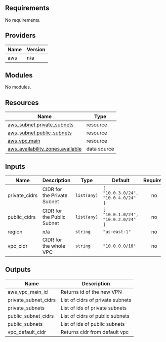 <!-- BEGIN_TF_DOCS -->
## Requirements

No requirements.

## Providers

| Name | Version |
|------|---------|
| aws | n/a |

## Modules

No modules.

## Resources

| Name | Type |
|------|------|
| [aws_subnet.private_subnets](https://registry.terraform.io/providers/hashicorp/aws/latest/docs/resources/subnet) | resource |
| [aws_subnet.public_subnets](https://registry.terraform.io/providers/hashicorp/aws/latest/docs/resources/subnet) | resource |
| [aws_vpc.main](https://registry.terraform.io/providers/hashicorp/aws/latest/docs/resources/vpc) | resource |
| [aws_availability_zones.available](https://registry.terraform.io/providers/hashicorp/aws/latest/docs/data-sources/availability_zones) | data source |

## Inputs

| Name | Description | Type | Default | Required |
|------|-------------|------|---------|:--------:|
| private\_cidrs | CIDR for the Private Subnet | `list(any)` | ```[ "10.0.3.0/24", "10.0.4.0/24" ]``` | no |
| public\_cidrs | CIDR for the Public Subnet | `list(any)` | ```[ "10.0.1.0/24", "10.0.2.0/24" ]``` | no |
| region | n/a | `string` | `"us-east-1"` | no |
| vpc\_cidr | CIDR for the whole VPC | `string` | `"10.0.0.0/16"` | no |

## Outputs

| Name | Description |
|------|-------------|
| aws\_vpc\_main\_id | Returns id of the new VPN |
| private\_subnet\_cidrs | List of cidrs of private subnets |
| private\_subnets | List of ids of private subnets |
| public\_subnet\_cidrs | List of cidrs of public subnets |
| public\_subnets | List of ids of public subnets |
| vpc\_default\_cidr | Returns cidr from default vpc |
<!-- END_TF_DOCS -->